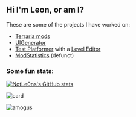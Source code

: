 ## Hi I'm Leon, or am I?
These are some of the projects I have worked on: 
- [Terraria mods](https://github.com/users/NotLe0n/projects/2) 
- [UIGenerator](https://github.com/NotLe0n/UIGenerator)
- [Test Platformer](https://github.com/bafto/Platformer) with a [Level Editor](https://github.com/NotLe0n/LevelEditor)
- [ModStatistics](https://github.com/NotLe0n/ModStats) (defunct)

### Some fun stats:
[![NotLe0ns's GitHub stats](https://github-readme-stats.vercel.app/api?username=NotLe0n&show_icons=true&theme=tokyonight)](https://github.com/anuraghazra/github-readme-stats)

![card](https://user-images.githubusercontent.com/26361108/115155388-0da35c80-a080-11eb-847d-54378a7569cd.png)

![amogus](https://dynamicstatstest.thelonelysheep.repl.co)

